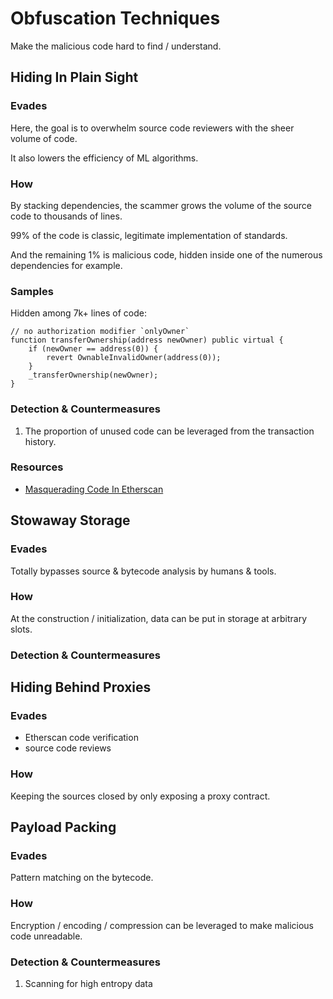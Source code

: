 # Obfuscation Techniques

Make the malicious code hard to find / understand.

## Hiding In Plain Sight

### Evades

Here, the goal is to overwhelm source code reviewers with the sheer volume of code.

It also lowers the efficiency of ML algorithms.

### How

By stacking dependencies, the scammer grows the volume of the source code to thousands of lines.

99% of the code is classic, legitimate implementation of standards.

And the remaining 1% is malicious code, hidden inside one of the numerous dependencies for example.

### Samples

Hidden among 7k+ lines of code:

```solidity
// no authorization modifier `onlyOwner`
function transferOwnership(address newOwner) public virtual {
    if (newOwner == address(0)) {
        revert OwnableInvalidOwner(address(0));
    }
    _transferOwnership(newOwner);
}
```

### Detection & Countermeasures

1. The proportion of unused code can be leveraged from the transaction history.

### Resources

- [Masquerading Code In Etherscan][video-masquerading-code]

## Stowaway Storage

### Evades

Totally bypasses source & bytecode analysis by humans & tools.

### How

At the construction / initialization, data can be put in storage at arbitrary slots.

### Detection & Countermeasures

## Hiding Behind Proxies

### Evades

- Etherscan code verification
- source code reviews

### How

Keeping the sources closed by only exposing a proxy contract.

## Payload Packing

### Evades

Pattern matching on the bytecode.

### How

Encryption / encoding / compression can be leveraged to make malicious code unreadable.

### Detection & Countermeasures

1. Scanning for high entropy data

[video-masquerading-code]: https://www.video.com/watch?v=l1wjRy2BYPg